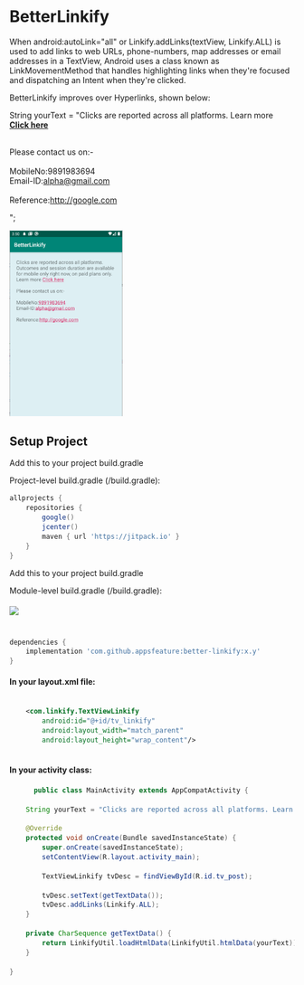 # BetterLinkify 

When android:autoLink="all" or Linkify.addLinks(textView, Linkify.ALL) is used to add links to web URLs, phone-numbers, map addresses or email addresses in a TextView, Android uses a class known as LinkMovementMethod that handles highlighting links when they're focused and dispatching an Intent when they're clicked.

BetterLinkify improves over Hyperlinks, shown below:

 String yourText = "Clicks are reported across all platforms. Learn more <a href='https://www.google.com'><strong>Click here</strong></a> <p><br>Please contact us on:- <br><br>MobileNo:9891983694 <br>Email-ID:alpha@gmail.com <br><br>Reference:http://google.com</p>";


<p align="left">
  <img src="https://raw.githubusercontent.com/appsfeature/better-linkify/master/screenshots/preview.png" alt="Preview 1" width="200" /> 
</p>
  
## Setup Project

Add this to your project build.gradle

Project-level build.gradle (<project>/build.gradle):

``` gradle 
allprojects {
    repositories {
        google()
        jcenter() 
        maven { url 'https://jitpack.io' } 
    } 
}
```

Add this to your project build.gradle

Module-level build.gradle (<module>/build.gradle): 

#### [![](https://jitpack.io/v/appsfeature/better-linkify.svg)](https://jitpack.io/#appsfeature/better-linkify)
```gradle  

dependencies {
    implementation 'com.github.appsfeature:better-linkify:x.y'
} 
```
 

#### In your layout.xml file:
```xml 

    <com.linkify.TextViewLinkify
        android:id="@+id/tv_linkify"
        android:layout_width="match_parent"
        android:layout_height="wrap_content"/>
                                
```

#### In your activity class:
```java 
      public class MainActivity extends AppCompatActivity {

    String yourText = "Clicks are reported across all platforms. Learn more <a href='https://www.google.com'><strong>Click here</strong></a> <p><br>Please contact us on:- <br><br>MobileNo:9891983694 <br>Email-ID:alpha@gmail.com <br><br>Reference:http://google.com</p>";

    @Override
    protected void onCreate(Bundle savedInstanceState) {
        super.onCreate(savedInstanceState);
        setContentView(R.layout.activity_main);

        TextViewLinkify tvDesc = findViewById(R.id.tv_post);

        tvDesc.setText(getTextData());
        tvDesc.addLinks(Linkify.ALL);
    }

    private CharSequence getTextData() {
        return LinkifyUtil.loadHtmlData(LinkifyUtil.htmlData(yourText));
    }

}
                                
```
 
